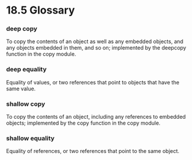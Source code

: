 # 18.5 Glossary

### deep copy
To copy the contents of an object as well as any embedded objects, and any objects embedded in them, and so on; implemented by the deepcopy function in the copy module.

### deep equality
Equality of values, or two references that point to objects that have the same value.

### shallow copy
To copy the contents of an object, including any references to embedded objects; implemented by the copy function in the copy module.

### shallow equality
Equality of references, or two references that point to the same object.
